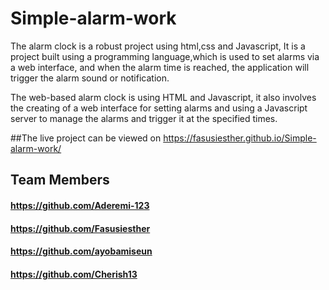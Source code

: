 # Simple-alarm-work

The alarm clock is a robust project using html,css and Javascript, It is a project built using a programming language,which is used to set alarms via a web interface, and when the alarm time is reached, the application will trigger the alarm sound or notification.

The web-based alarm clock is using HTML and Javascript, it also involves the creating of a web interface for setting alarms and using a Javascript server to manage the alarms and trigger it at the specified times. 

 ##The live project can be viewed on 
 https://fasusiesther.github.io/Simple-alarm-work/
 
 
 ##  Team Members
 #### https://github.com/Aderemi-123
 #### https://github.com/Fasusiesther
 #### https://github.com/ayobamiseun
 #### https://github.com/Cherish13

 
 
